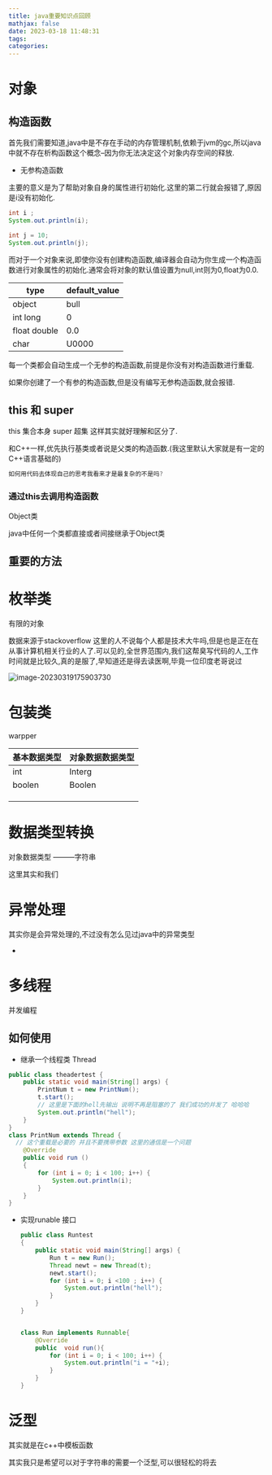 ```yaml
---
title: java重要知识点回顾
mathjax: false
date: 2023-03-18 11:48:31
tags:
categories:
---
```


# 对象

## 构造函数

首先我们需要知道,java中是不存在手动的内存管理机制,依赖于jvm的gc,所以java中就不存在析构函数这个概念–因为你无法决定这个对象内存空间的释放.

* 无参构造函数

主要的意义是为了帮助对象自身的属性进行初始化.这里的第二行就会报错了,原因是i没有初始化.

```java
int i ;
System.out.println(i);

int j = 10;
System.out.println(j);
```

而对于一个对象来说,即使你没有创建构造函数,编译器会自动为你生成一个构造函数进行对象属性的初始化.通常会将对象的默认值设置为null,int则为0,float为0.0.

| type         | default_value |
| ------------ | ------------- |
| object       | bull          |
| int long     | 0             |
| float double | 0.0           |
| char         | U0000         |

每一个类都会自动生成一个无参的构造函数,前提是你没有对构造函数进行重载.

如果你创建了一个有参的构造函数,但是没有编写无参构造函数,就会报错.



## this 和 super

this 集合本身 super 超集 这样其实就好理解和区分了.

和C++一样,优先执行基类或者说是父类的构造函数.(我这里默认大家就是有一定的C++语言基础的)

```java
如何用代码去体现自己的思考我看来才是最复杂的不是吗?
```

### 通过this去调用构造函数





Object类 

java中任何一个类都直接或者间接继承于Object类

## 重要的方法





#  枚举类

有限的对象

数据来源于stackoverflow 这里的人不说每个人都是技术大牛吗,但是也是正在在从事计算机相关行业的人了.可以见的,全世界范围内,我们这帮臭写代码的人,工作时间就是比较久,真的是服了,早知道还是得去读医啊,毕竟一位印度老哥说过

![image-20230319175903730](C:\Users\Administrator\AppData\Roaming\Typora\typora-user-images\image-20230319175903730.png)



# 包装类 

warpper

| 基本数据类型 | 对象数据数据类型 |
| ------------ | ---------------- |
| int          | Interg           |
| boolen       | Boolen           |
|              |                  |
|              |                  |
|              |                  |

# 数据类型转换

对象数据类型 ———字符串

这里其实和我们



# 异常处理

其实你是会异常处理的,不过没有怎么见过java中的异常类型

* 





# 多线程

并发编程

## 如何使用

* 继承一个线程类 Thread

```java
public class theadertest {
    public static void main(String[] args) {
        PrintNum t = new PrintNum();
        t.start();
        // 这里是下面的hell先输出 说明不再是阻塞的了 我们成功的并发了 哈哈哈
        System.out.println("hell");
    }
}
class PrintNum extends Thread {
  // 这个重载是必要的 并且不要携带参数 这里的通信是一个问题
    @Override
    public void run ()
    {
        for (int i = 0; i < 100; i++) {
            System.out.println(i);
        }
    }
}

```



* 实现runable 接口

  ```java
  public class Runtest
  {
      public static void main(String[] args) {
          Run t = new Run();
          Thread newt = new Thread(t);
          newt.start();
          for (int i = 0; i <100 ; i++) {
              System.out.println("hell");
          }
      }
  }
  
  
  class Run implements Runnable{
      @Override
      public  void run(){
          for (int i = 0; i < 100; i++) {
              System.out.println("i = "+i);
          }
      }
  }
  
  ```

  



# 泛型

其实就是在c++中模板函数

其实我只是希望可以对于字符串的需要一个泛型,可以很轻松的将去

